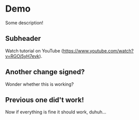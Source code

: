 # Demo

Some description!

## Subheader

Watch tutorial on YouTube (https://www.youtube.com/watch?v=RGOj5yH7evk).

## Another change signed?

Wonder whether this is working?


## Previous one did't work!

Now if everything is fine it should work, duhuh...